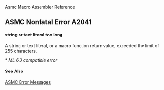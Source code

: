Asmc Macro Assembler Reference

## ASMC Nonfatal Error A2041

#### string or text literal too long

A string or text literal, or a macro function return value, exceeded the limit of 255 characters.

_* ML 6.0 compatible error_

#### See Also

[ASMC Error Messages](readme.md)
